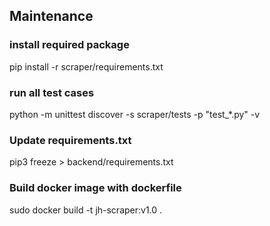 ## Maintenance

### install required package

pip install -r scraper/requirements.txt

### run all test cases

python -m unittest discover -s scraper/tests -p "test_*.py" -v

### Update requirements.txt

pip3 freeze > backend/requirements.txt

### Build docker image with dockerfile

sudo docker build -t jh-scraper:v1.0 .